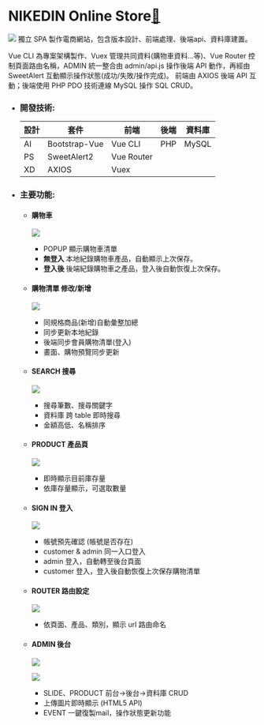 # NIKEDIN Online Store[:link:](http://220.128.133.15/s1080417/www.nd.com/#/)
[![](https://i.imgur.com/Rgrd2PH.jpg)](http://220.128.133.15/s1080417/www.nd.com/#/)
獨立 SPA 製作電商網站，包含版本設計、前端處理、後端api、資料庫建置。

Vue CLI 為專案架構製作、Vuex 管理共同資料(購物車資料...等)、Vue Router 控制頁面路由名稱，ADMIN 統一整合由 admin/api.js 操作後端 API 動作，再經由 SweetAlert 互動顯示操作狀態(成功/失敗/操作完成)。
前端由 AXIOS 後端 API 互動；後端使用 PHP PDO 技術連線 MySQL 操作 SQL CRUD。

- ### 開發技術:
    
    |設計|套件|前端|後端|資料庫|
    |-|-|-|-|-|
    |AI|Bootstrap-Vue|Vue CLI|PHP|MySQL|
    |PS|SweetAlert2|Vue Router|
    |XD|AXIOS|Vuex|
    
- ### 主要功能:
    - #### 購物車
        ![](https://i.imgur.com/zRRbg1A.jpg)

        - POPUP 顯示購物車清單
        - **無登入** 本地紀錄購物車產品，自動顯示上次保存。
        - **登入後** 後端紀錄購物車之產品，登入後自動恢復上次保存。
    - #### 購物清單 修改/新增
        ![](https://i.imgur.com/zWuh2L2.png)

        - 同規格商品(新增)自動彙整加總
        - 同步更新本地紀錄
        - 後端同步會員購物清單(登入)
        - 畫面、購物預覽同步更新
    - #### SEARCH 搜尋
        ![](https://i.imgur.com/MrZ1sFF.png)
        - 搜尋筆數、搜尋關鍵字
        - 資料庫 跨 table 即時搜尋
        - 金額高低、名稱排序
    - #### PRODUCT 產品頁
        ![](https://i.imgur.com/DAbgyYe.png)

        - 即時顯示目前庫存量
        - 依庫存量顯示，可選取數量
    - #### SIGN IN 登入
        ![](https://i.imgur.com/3CF4b9u.jpg)

        - 帳號預先確認 (帳號是否存在)
        - customer & admin 同一入口登入
        - admin 登入，自動轉至後台頁面
        - customer 登入，登入後自動恢復上次保存購物清單
    - #### ROUTER 路由設定
        ![](https://i.imgur.com/ZZTXduy.png)

        - 依頁面、產品、類別，顯示 url 路由命名
    - #### ADMIN 後台
        ![](https://i.imgur.com/QY5WMPG.png)
        
        ![](https://i.imgur.com/2terh7Y.png)
        - SLIDE、PRODUCT 前台->後台->資料庫 CRUD
        - 上傳圖片即時顯示 (HTML5 API)
        - EVENT 一鍵復製mail，操作狀態更新功能